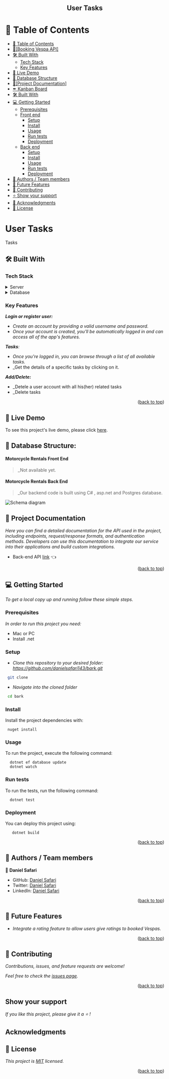 <div align="center">
  <!-- You are encouraged to replace this logo with your own! Otherwise you can also remove it. -->
  <br/>
  <h2><b> User Tasks</b></h2>
</div>

# 📗 Table of Contents

- [📗 Table of Contents](#-table-of-contents)
- [🛵\[Booking Vespa API\] ](#about-project)
- [🛠 Built With ](#-built-with-)
  - [Tech Stack ](#tech-stack-)
  - [Key Features ](#key-features-)
- [🚀 Live Demo](#Live-Demo)
- [🧾 Database Structure](#erd)
- [📄\[Project Documentation\] ](#project-documentation)
- [✒ Kanban Board](#kanban-board)
- [🛠 Built With ](#built-with)
- [💻 Getting Started](#getting-started)
  - [Prerequisites](#prerequisites)
  - [Front end](#front-end)
    - [Setup](#setup)
    - [Install](#install)
    - [Usage](#usage)
    - [Run tests](#run-tests)
    - [Deployment](#deployment)
  - [Back end](#back-end)
    - [Setup](#setup)
    - [Install](#install)
    - [Usage](#usage)
    - [Run tests](#run-tests)
    - [Deployment](#deployment)
- [👥 Authors / Team members ](#authors)
- [🔭 Future Features ](#future-features)
- [🤝 Contributing ](#contributing)
- [⭐️ Show your support ](#️support)
- [🙏 Acknowledgments ](#acknowledgements)
- [📝 License ](#license)

<!-- PROJECT DESCRIPTION -->

# User Tasks<a name="about-project"></a>

Tasks

## 🛠 Built With <a name="built-with"></a>

### Tech Stack <a name="tech-stack"></a>

<details>
<summary>Server</summary>
  <br>
  <ul>
    <a href="https://www.c#.org/en/">
      <img alt="asp.net" width="100px"  height="35px" src="https://img.shields.io/badge/c-sharp-CC342D?style=for-the-badge&logo=c#&logoColor=white" />
    </a>
    <br>
    <a href="https://www.asp.org/en/">
      <img alt="asp.net" width="100px"  height="35px" src="https://img.shields.io/badge/asp-CC342D?style=for-the-badge&logo=asp.net&logoColor=white" />
    </a>
    <br>
    <a href="https://github.com/jwt/dotnet">
      <img alt="jwt" width="100px"  height="35px" src="https://img.shields.io/badge/JWT-000000?style=for-the-badge&logo=JSON%20web%20tokens&logoColor=white" />
    </a>
    <br>
    <br>
    </ul>
</details>

<details>
<summary>Database</summary>
  <br>
  <ul>
    <a href="https://www.postgresql.org/">
      <img alt="postgresql" width="180px"  height="35px" src="https://img.shields.io/badge/PostgreSQL-316192?style=for-the-badge&logo=postgresql&logoColor=white" />
    </a>
  </ul>
</details>

<!-- Features -->

### Key Features <a name="key-features"></a>

_**Login or register user:**_

- _Create an account by providing a valid username and password._
- _Once your account is created, you'll be automatically logged in and can access all of the app's features._

_**Tasks**:_

- _Once you're logged in, you can browse through a list of all available tasks._
- _Get the details of a specific tasks by clicking on it. 

_**Add/Delete:**_

- _Detele a user account with all his(her) related tasks
- _Delete tasks 


<p align="right">(<a href="#readme-top">back to top</a>)</p>

## 🚀 Live Demo <a name="Live-Demo"></a>

To see this project's live demo, please click [here]().

## 🧾 Database Structure: <a name="erd"></a>

#### Motorcycle Rentals Front End

> _Not available yet.

#### Motorcycle Rentals Back End

> _Our backend code is built using C# , asp.net and Postgres database.

<img src="./schema.png" alt="Schema diagram" width="auto"  height="auto" />

## 📄 Project Documentation <a name="project-documentation"></a>

_Here you can find a detailed documentation for the API used in the project, including endpoints, request/response formats, and authentication methods. Developers can use this documentation to integrate our service into their applications and build custom integrations._

- Back-end API [link](https://github.com/danielsafari143/bark.git) 👈

</details>

<p align="right">(<a href="#readme-top">back to top</a>)</p>

## 💻 Getting Started <a name="getting-started"></a>

_To get a local copy up and running follow these simple steps._

### Prerequisites

_In order to run this project you need:_

- Mac or PC
- Install .net


### Setup

- _Clone this repository to your desired folder: https://github.com/danielsafari143/bark.git_

```sh
 git clone
```

- _Navigate into the cloned folder_

```sh
 cd bark

```

### Install

Install the project dependencies with:

```
 nuget install
```

### Usage <a name="usage"></a>

To run the project, execute the following command:

```
  dotnet ef database update 
  dotnet watch
```

### Run tests

To run the tests, run the following command:

```
  dotnet test
```

### Deployment

You can deploy this project using:

```
   dotnet build
```


<p align="right">(<a href="#readme-top">back to top</a>)</p>

## 👥 Authors / Team members <a name="authors"></a>

👤 **Daniel Safari**

- GitHub: [Daniel Safari](https://github.com/danielsafari143)
- Twitter: [Daniel Safari](https://twitter.com/DanielSafari143)
- LinkedIn: [Daniel Safari](https://www.linkedin.com/in/safari-daniel-a01744251/)


<p align="right">(<a href="#readme-top">back to top</a>)</p>

## 🚀 Future Features <a name="future-features"></a>

- _Integrate a rating feature to allow users give ratings to booked Vespas._

<p align="right">(<a href="#readme-top">back to top</a>)</p>

## 🤝 Contributing <a name="contributing"></a>

_Contributions, issues, and feature requests are welcome!_

_Feel free to check the [issues page](https://github.com/danielsafari143/bark/issues)._

<p align="right">(<a href="#readme-top">back to top</a>)</p>

## Show your support <a name="️support"></a>

_If you like this project, please give it a ⭐️ !_

## Acknowledgments <a name="acknowledgements"></a>

## 📝 License <a name="license"></a>

_This project is [MIT](./LICENSE) licensed._

<p align="right">(<a href="#readme-top">back to top</a>)</p>
